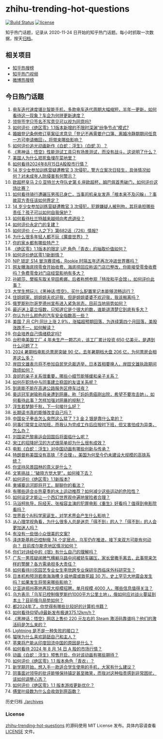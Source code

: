 # zhihu-trending-hot-questions

[![Build Status](https://github.com/justjavac/zhihu-trending-hot-questions/workflows/ci/badge.svg?branch=master)](https://github.com/justjavac/zhihu-trending-hot-questions/actions)
[![license](https://img.shields.io/github/license/justjavac/zhihu-trending-hot-questions)](https://github.com/justjavac/zhihu-trending-hot-questions/blob/master/LICENSE)

知乎热门话题，记录从 2020-11-24
日开始的知乎热门话题。每小时抓取一次数据，按天[归档](./archives)。

## 相关项目

- [知乎热搜榜](https://github.com/justjavac/zhihu-trending-top-search)
- [知乎热门视频](https://github.com/justjavac/zhihu-trending-hot-video)
- [微博热搜榜](https://github.com/justjavac/weibo-trending-hot-search)

## 今日热门话题

<!-- BEGIN -->
<!-- 最后更新时间 Thu Aug 15 2024 11:30:08 GMT+0800 (China Standard Time) -->

1. [电车迭代速度堪比智能手机，多款电车迭代周期大幅缩短，半年一更新，如何看待这一现象？车企为何拼更新速度？](https://www.zhihu.com/question/664278914)
1. [领导签字只签名不写意见可以视为同意吗?](https://www.zhihu.com/question/660170567)
1. [如何评价《绝区零》1.1版本新增的不限时深渊“纷争节点”模式?](https://www.zhihu.com/question/664255340)
1. [婚姻登记条例修订草案征求意见「登记不再需要户口簿、离婚冷静期期间任意一方可申请撤回」，将带来哪些影响？](https://www.zhihu.com/question/664302020)
1. [如何评价追光动画新作《白蛇：浮生》（白蛇 3）？](https://www.zhihu.com/question/663604797)
1. [《黑神话：悟空》性能测试工具只有场景测试，而没有战斗，这说明了什么？](https://www.zhihu.com/question/664180603)
1. [美国人为什么把死鱼埋在菜地里？](https://www.zhihu.com/question/664000118)
1. [如何看待2024年8月15日A股股市行情？](https://www.zhihu.com/question/664256733)
1. [14 岁少女参加训练营疑遭教官 3 次侵犯，警方立案次日轻生，具体情况如何？对未成年人防侵害有何警示？](https://www.zhihu.com/question/664242981)
1. [欧超杯皇马 2:0 亚特兰大夺队史第 6 座欧超杯，姆巴佩首秀破门，如何评价这场比赛？](https://www.zhihu.com/question/664323100)
1. [如何看待骑行遭碾压男孩已身亡，当事司机亲友发声「根本来不及闪躲」？事故双方责任该如何界定？](https://www.zhihu.com/question/664201157)
1. [14 岁少女参加训练营疑遭教官 3 次侵犯，犯罪嫌疑人被刑拘，其将承担哪些责任？孩子可以如何自我保护？](https://www.zhihu.com/question/664266273)
1. [如何看待杜兰特越来越倾向考虑退役？](https://www.zhihu.com/question/664167556)
1. [如何评价永定门的复建？](https://www.zhihu.com/question/663153481)
1. [如何评价《一人之下》第682话（726）情报?](https://www.zhihu.com/question/664262809)
1. [为什么很多年轻人都不玩《魔兽世界》？](https://www.zhihu.com/question/663969712)
1. [你的家乡都有哪些特产？](https://www.zhihu.com/question/491627702)
1. [《绝区零》1.1版本的限定 UP 角色「青衣」的抽取价值如何？](https://www.zhihu.com/question/664266657)
1. [如何评价绝区零1.1新剧情？](https://www.zhihu.com/question/664266565)
1. [NIP 锁定 S14 冒泡赛资格，Rookie 时隔五年还再次冲进世界赛吗？](https://www.zhihu.com/question/664170844)
1. [网友曝海底捞零食开始收费，海底捞回应称该门店已整改，你能接受零食收费吗？免费零食对门店经营影响有多大？](https://www.zhihu.com/question/664267518)
1. [孙颖莎、樊振东取关早田希娜，后者称想参观「特攻和平会馆」，如何评价此事？](https://www.zhihu.com/question/664268941)
1. [大学生想玩儿《黑神话:悟空》，买什么配置笔记本能够流畅运行？](https://www.zhihu.com/question/664277713)
1. [住姐姐家，姐姐姐夫欢迎我，但是姐姐婆婆不欢迎我，我该搬离吗？](https://www.zhihu.com/question/664035995)
1. [俄罗斯别尔哥罗德州宣布进入紧急状态，目前当地局势如何？](https://www.zhihu.com/question/664262542)
1. [最近迷上葛立恒数，只知道它是个很大的数，谁能讲清楚它到底有多大？](https://www.zhihu.com/question/436083856)
1. [你认为什么颜色的汽车安全指数高一些？](https://www.zhihu.com/question/647659233)
1. [美国 7 月 CPI 同比上涨 2.9%，涨幅超预期回落，为连续第四个月回落，美股涨跌不一，如何解读？](https://www.zhihu.com/question/664299991)
1. [你会培养自己情绪稳定吗?](https://www.zhihu.com/question/664108789)
1. [台积电美国工厂 4 年未生产一颗芯片，该工厂累计投资 650 亿美元，是遇到什么问题了？](https://www.zhihu.com/question/664245296)
1. [2024 暑期档电影总票房突破 90 亿，去年暑期档大盘 206 亿，为何票房会相差这么多？](https://www.zhihu.com/question/663949562)
1. [岸田文雄表示将不参加自民党总裁选举，日本首相要换人，岸田文雄执政期间政绩如何？](https://www.zhihu.com/question/664244295)
1. [良好的亲子关系很重要，哪些小细节能够缓和亲子关系？](https://www.zhihu.com/question/663650179)
1. [如何在职场中与同事建立稳固的友谊关系呢？](https://www.zhihu.com/question/664143249)
1. [到底能不能在高速公路服务区停车过夜？](https://www.zhihu.com/question/654323142)
1. [奥运冠军谢瑜称母亲遭到网暴，称「妈妈患癌刚出院，希望不要攻击她」，如何看待此事？怎样加强对网暴的规制？](https://www.zhihu.com/question/664107865)
1. [浮生若梦醉千秋，下一句接什么好？](https://www.zhihu.com/question/660018433)
1. [长期读书真的能够改变自己吗？](https://www.zhihu.com/question/664014400)
1. [中国女子拳击怎么突然这么猛了？3 金 2 银是靠什么拿的？](https://www.zhihu.com/question/664185263)
1. [同事们常常主动加班，而我认为完成工作后应按时下班，但又害怕成为异类，怎么办？](https://www.zhihu.com/question/662639735)
1. [刘国梁巴黎奥运会回国后将面临什么呢？](https://www.zhihu.com/question/664239578)
1. [宋江的招降好汉的方式很简单却为什么很有成效？](https://www.zhihu.com/question/663757942)
1. [电影《白蛇：浮生》对中国动画有哪些创新与传承？](https://www.zhihu.com/question/664298166)
1. [特朗普称美国没有高铁「不合理」，美国为何至今仍未建设大规模的高铁系统？](https://www.zhihu.com/question/664183202)
1. [你坚持风景园林的意义是什么？](https://www.zhihu.com/question/546745351)
1. [文笔挑战：“破晓方觉大梦”，如何接下去？](https://www.zhihu.com/question/660437867)
1. [如何评价《绝区零》1.1新版本?](https://www.zhihu.com/question/664251589)
1. [柬埔寨运河即将开工，聊聊你的看法？](https://www.zhihu.com/question/656856390)
1. [有哪些适合炎热夏季的水上运动推荐？如何减少这些运动的危险性？](https://www.zhihu.com/question/611724021)
1. [如何设定才能让一个西幻世界观中遍地冒险者合理？](https://www.zhihu.com/question/660998054)
1. [马浴柯执导，阮经天、张榕容主演的犯罪电影《重生》好看吗？值得到电影院看吗？](https://www.zhihu.com/question/664255952)
1. [世界首个AI科学家诞生，对学术界会产生什么影响？](https://www.zhihu.com/question/664244759)
1. [从心理学视角看，为什么很多人总是迷恋「得不到」的人？「得不到」的人会更加迷人吗？](https://www.zhihu.com/question/664089836)
1. [有没有一些很小众很美的文案?](https://www.zhihu.com/question/660687438)
1. [泽连斯基称已控制俄 74 个定居点，乌军仍在推进，接下来双方可能有何动向？ 目前库尔斯克地区情况如何？](https://www.zhihu.com/question/664241137)
1. [你们对诗经中的《氓》有什么自己的理解吗？](https://www.zhihu.com/question/305206758)
1. [广东一男孩疑闹脾气横躺马路中间被轿车碾压，家长曾撒手离去，此事带来怎样的警醒？各方需承担多大责任？](https://www.zhihu.com/question/664242357)
1. [如何看待川农园艺专业女生李欣跨专业保研华西临床外科研究生？](https://www.zhihu.com/question/663765628)
1. [日本机构预测若南海海槽 9 级地震或致死超 30 万，史上罕见大地震会发生吗？如果发生将带来哪些影响？](https://www.zhihu.com/question/664172371)
1. [比亚迪郑州基地再现大规模招聘，单月规模 4000 人，哪些信息值得关注？](https://www.zhihu.com/question/664241615)
1. [乌方表示「乌军已控制俄罗斯约1000平方公里土地」，俄如何应对战火蔓延到本土？目前俄乌局势如何？](https://www.zhihu.com/question/664154822)
1. [都2024年了，你觉得有哪些比较好的计算机书籍？](https://www.zhihu.com/question/662619646)
1. [如何看待仰望u9最新发布极速375.12km/h？](https://www.zhihu.com/question/664170857)
1. [《黑神话：悟空》网店上售价 220 元左右的 Steam 激活码靠谱吗？他们的激活码是怎么来的？](https://www.zhihu.com/question/664078728)
1. [Lightning 是不是一种失败的接口？](https://www.zhihu.com/question/493240244)
1. [猫咪为什么喜欢舔舐自己和主人？](https://www.zhihu.com/question/663825449)
1. [苹果将产能从印度回流中国的原因是什么？](https://www.zhihu.com/question/663809583)
1. [如何看待 2024 年 8 月 14 日 A 股的市场行情？](https://www.zhihu.com/question/664241069)
1. [动画《白蛇：浮生》预售开启，你对该动画有哪些期待？](https://www.zhihu.com/question/662457582)
1. [如何评价《绝区零》1.1 版本角色「青衣」？](https://www.zhihu.com/question/664247224)
1. [新学期开始，想入手一款适合学生使用的手机，大家有什么建议？](https://www.zhihu.com/question/663780938)
1. [同事面对领导的批评能够保持镇定甚至微笑，而我对这种指责感到非常困扰，该如何调整心态？](https://www.zhihu.com/question/662639512)
1. [如何评价《绝区零》1.1 版本游戏更新优化？](https://www.zhihu.com/question/664244222)
1. [傅里叶级数为什么会收敛到原函数？](https://www.zhihu.com/question/40663709)

<!-- END -->

历史归档 [./archives](./archives)

### License

[zhihu-trending-hot-questions](https://github.com/justjavac/zhihu-trending-hot-questions)
的源码使用 MIT License 发布。具体内容请查看 [LICENSE](./LICENSE) 文件。
